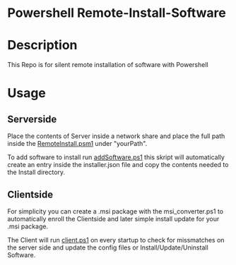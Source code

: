 # Powershell Remote-Install-Software
# Description
This Repo is for silent remote installation of software with Powershell

# Usage
## Serverside
Place the contents of Server inside a network share and place the full path inside the [RemoteInstall.psm1](./src/Client/Module/RemoteInstall.psm1) under "yourPath".

To add software to install run [addSoftware.ps1](./src/Server/addSoftware.ps1) this skript will automatically create an entry inside the installer.json file and copy the contents needed to the Install directory.
## Clientside
For simplicity you can create a .msi package with the msi_converter.ps1 to automatically enroll the Clientside and later simple install update for your .msi package.

The Client will run [client.ps1](./src/Client/client.ps1) on every startup to check for missmatches on the server side and update the config files or Install/Update/Uninstall Software.

